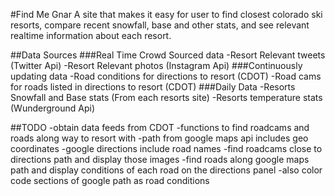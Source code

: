 #Find Me Gnar
A site that makes it easy for user to find closest colorado ski resorts, compare
recent snowfall, base and other stats, and see relevant realtime information about each resort.

##Data Sources
###Real Time Crowd Sourced data
-Resort Relevant tweets (Twitter Api)
-Resort Relevant photos (Instagram Api)
###Continuously updating data
-Road conditions for directions to resort (CDOT)
-Road cams for roads listed in directions to resort (CDOT)
###Daily Data
-Resorts Snowfall and Base stats (From each resorts site)
-Resorts temperature stats (Wunderground Api)

##TODO
-obtain data feeds from CDOT
-functions to find roadcams and roads along way to resort with
  -path from google maps api includes geo coordinates
  -google directions include road names
  -find roadcams close to directions path and display those images
  -find roads along google maps path and display conditions of each road on the directions panel
  -also color code sections of google path as road conditions
